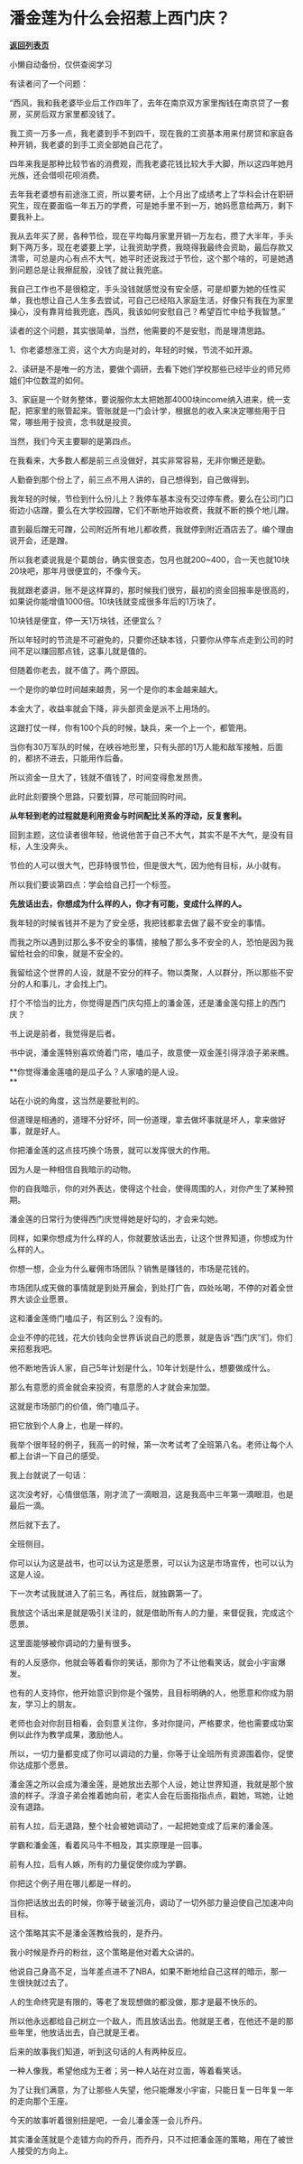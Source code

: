 # 潘金莲为什么会招惹上西门庆？

[**返回列表页**](/gzh/记忆承载)

小懒自动备份，仅供查阅学习

有读者问了一个问题：

  

“西风，我和我老婆毕业后工作四年了，去年在南京双方家里掏钱在南京贷了一套房，买房后双方家里都没钱了。

  

我工资一万多一点，我老婆到手不到四千，现在我的工资基本用来付房贷和家庭各种开销，我老婆的到手工资全部她自己花了。

  

四年来我是那种比较节省的消费观，而我老婆花钱比较大手大脚，所以这四年她月光族，还会借呗花呗消费。

  

去年我老婆想有前途涨工资，所以要考研，上个月出了成绩考上了华科会计在职研究生，现在要面临一年五万的学费，可是她手里不到一万，她妈愿意给两万，剩下要我补上。

  

我从去年买了房，各种节俭，现在平均每月家里开销一万左右，攒了大半年，手头剩下两万多，现在老婆要上学，让我资助学费，我晓得我最终会资助，最后存款又清零，可总是内心有点不大气，她平时还说我过于节俭，这个那个啥的，可是她遇到问题总是让我擦屁股，没钱了就让我兜底。

  

我自己工作也不是很稳定，手头没钱就感觉没有安全感，可是却要为她的任性买单，我也想让自己人生多去尝试，可自己已经陷入家庭生活，好像只有我在为家里操心，没有靠背给我兜底，西风，我该如何安慰自己？希望百忙中给予我智慧。”

  

读者的这个问题，其实很简单，当然，他需要的不是安慰，而是理清思路。

  

1、你老婆想涨工资，这个大方向是对的，年轻的时候，节流不如开源。

2、读研是不是唯一的方法，要做个调研，去看下她们学校那些已经毕业的师兄师姐们中位数混的如何。

3、家庭是一个财务整体，要说服你太太把她那4000块income纳入进来，统一支配，把家里的账管起来。管账就是一门会计学，根据总的收入来决定哪些用于日常，哪些用于投资，念书就是投资。

  

当然，我们今天主要聊的是第四点。

  

在我看来，大多数人都是前三点没做好，其实非常容易，无非你懒还是勤。

  

人勤奋到那个份上了，前三点不用人讲的，自己想得到，自己做得到。

  

我年轻的时候，节俭到什么份儿上？我停车基本没有交过停车费。要么在公司门口街边小店蹭，要么在大学校园蹭，它们不断地开始收费，我就不断的换个地儿蹭。

  

直到最后蹭无可蹭，公司附近所有地儿都收费，我就停到附近酒店去了。编个理由说开会，还是蹭。

  

所以我老婆说我是个葛朗台，确实很变态，包月也就200~400，合一天也就10块20块吧，那年月很便宜的，不像今天。

  

我就跟老婆讲，账不是这样算的，那时候我们很穷，最初的资金回报率是很高的，如果说你能增值1000倍。10块钱就变成很多年后的1万块了。

  

10块钱是便宜，停一天1万块钱，还便宜么？

  

所以年轻时的节流是不可避免的，只要你还缺本钱，只要你从停车点走到公司的时间不足以赚回那点钱，这事儿就是值的。

  

但随着你老去，就不值了。两个原因。

  

一个是你的单位时间越来越贵，另一个是你的本金越来越大。

  

本金大了，收益率就会下降，非头部资金是派不上用场的。

  

这跟打仗一样，你有100个兵的时候，缺兵，来一个上一个，都管用。

  

当你有30万军队的时候，在峡谷地形里，只有头部的1万人能和敌军接触，后面的，都挤不进去，只能用作后备。

  

所以资金一旦大了，钱就不值钱了，时间变得愈发昂贵。

  

此时此刻要换个思路，只要划算，尽可能回购时间。

  

 **从年轻到老的过程就是利用资金与时间配比关系的浮动，反复套利。**

  

回到主题，这位读者很年轻，他说他苦于自己不大气，其实不是不大气，是没有目标，人生没奔头。

  

节俭的人可以很大气，巴菲特很节俭，但是很大气，因为他有目标，从小就有。

  

所以我们要谈第四点：学会给自己打一个标签。

  

 **先放话出去，你想成为什么样的人，你才有可能，变成什么样的人。**

  

我年轻的时候省钱并不是为了安全感，我把钱都拿去做了最不安全的事情。

  

而我之所以遇到过那么多不安全的事情，接触了那么多不安全的人，恐怕是因为我留给社会的印象，就是不安全的。

  

我留给这个世界的人设，就是不安分的样子。物以类聚，人以群分，所以那些不安分的人和事儿，才会找上门。

  

打个不恰当的比方，你觉得是西门庆勾搭上的潘金莲，还是潘金莲勾搭上的西门庆？

  

书上说是前者，我觉得是后者。

  

书中说，潘金莲特别喜欢倚着门帘，嗑瓜子，故意使一双金莲引得浮浪子弟来瞧。

  

 **你觉得潘金莲嗑的是瓜子么？人家嗑的是人设。  
**

  

站在小说的角度，这当然是要批判的。

  

但道理是相通的，道理不分好坏，同一份道理，拿去做坏事就是坏人，拿来做好事，就是好人。

  

你把潘金莲的这点技巧换个场景，就可以发挥很大的作用。  

  

因为人是一种相信自我暗示的动物。

  

你的自我暗示，你的对外表达，使得这个社会，使得周围的人，对你产生了某种预期。

  

潘金莲的日常行为使得西门庆觉得她是好勾的，才会来勾她。

  

同样，如果你想成为什么样的人，你就要放话出去，让这个世界知道，你想成为什么样的人。

  

你想一想，企业为什么雇佣市场团队？销售是赚钱的，市场是花钱的。

  

市场团队成天做的事情就是到处开展会，到处打广告，四处吆喝，不停的对着全世界大谈企业愿景。

  

这和潘金莲倚门嗑瓜子，有区别么？没有的。

  

企业不停的花钱，花大价钱向全世界诉说自己的愿景，就是告诉“西门庆”们，你们来招惹我吧。

  

他不断地告诉人家，自己5年计划是什么，10年计划是什么，想要做成什么。

  

那么有意愿的资金就会来投资，有意愿的人才就会来加盟。

  

这就是市场部门的价值，倚门嗑瓜子。

  

把它放到个人身上，也是一样的。

  

我举个很年轻的例子，我高一的时候，第一次考试考了全班第八名。老师让每个人都上台讲一下自己的感受。

  

我上台就说了一句话：

  

这次没考好，心情很低落，刚才流了一滴眼泪，这是我高中三年第一滴眼泪，也是最后一滴。

  

然后就下去了。

  

全班侧目。

  

你可以认为这是战书，也可以认为这是愿景，可以认为这是市场宣传，也可以认为这是人设。

  

下一次考试我就进入了前三名，再往后，就独霸第一了。

  

我放这个话出来是就是吸引关注的，就是借助所有人的力量，来督促我，完成这个愿景。

  

这里面能够被你调动的力量有很多。

  

有的人反感你，他就会等着看你的笑话，那你为了不让他看笑话，就会小宇宙爆发。

  

也有的人支持你，他开始意识到你是个强势，且目标明确的人，他愿意和你成为朋友，学习上的朋友。

  

老师也会对你刮目相看，会刻意关注你，多对你提问，严格要求，他也需要成功案例以此作为教学成果，激励他人。

  

所以，一切力量都变成了你可以调动的力量，你等于让全班所有资源围着你，促使你达成那个愿景。

  

潘金莲之所以会成为潘金莲，是她放出去那个人设，她让世界知道，我就是那个放浪的样子。浮浪子弟会推着她向前，老实人会在后面指指点点，戳她，骂她，让她没有退路。

  

前有人拉，后无退路，整个社会被她调动了，一起把她变成了后来的潘金莲。

  

学霸和潘金莲，看着风马牛不相及，其实原理是一回事。

  

前有人拉，后有人嫉，所有的力量促使你成为学霸。

  

你把这个例子用在哪儿都是一样的。  

  

当你把话放出去的时候，你等于破釜沉舟，调动了一切外部力量迫使自己加速冲向目标。  

  

这个策略其实不是潘金莲教给我的，是乔丹。

  

我小时候是乔丹的粉丝，这个策略是他对着大众讲的。

  

他说自己身高不足，当年差点进不了NBA，如果不断地给自己这样的暗示，那一生很快就过去了。

  

人的生命终究是有限的，等老了发现想做的都没做，那才是最不快乐的。

  

所以他永远都给自己树立一个敌人，而且放话出去。他就是王者，在他还不是的那些年里，他放话出去，自己就是王者。

  

后来的故事我们知道，听到这句话的人有两种反应。

  

一种人像我，希望他成为王者；另一种人站在对立面，等着看笑话。

  

为了让我们满意，为了让那些人失望，他只能爆发小宇宙，只能日复一日年复一年的走向那个王座。

  

今天的故事听着很别扭是吧，一会儿潘金莲一会儿乔丹。

  

其实潘金莲就是个走错方向的乔丹，而乔丹，只不过把潘金莲的策略，用在了被世人接受的方向上。

